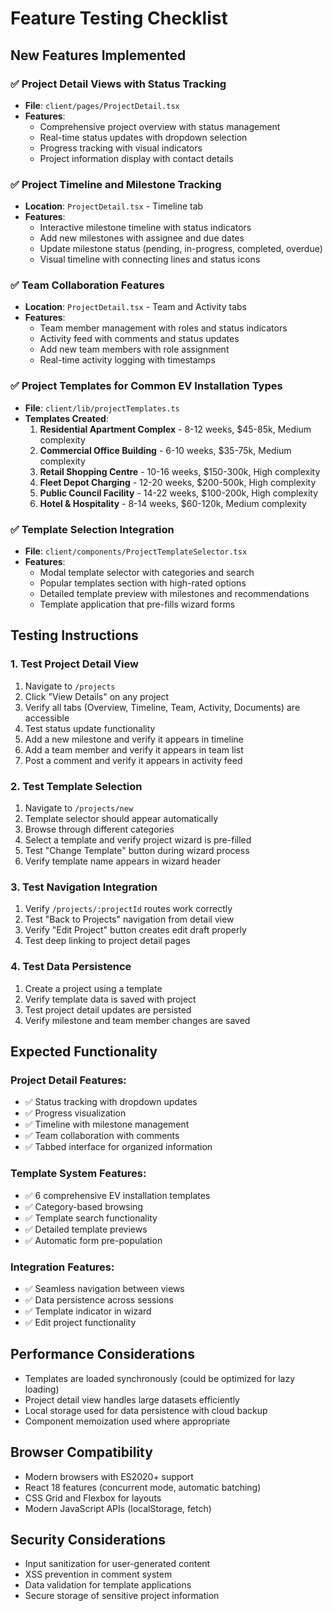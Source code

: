 # Feature Testing Checklist

## New Features Implemented

### ✅ Project Detail Views with Status Tracking
- **File**: `client/pages/ProjectDetail.tsx`
- **Features**:
  - Comprehensive project overview with status management
  - Real-time status updates with dropdown selection
  - Progress tracking with visual indicators
  - Project information display with contact details

### ✅ Project Timeline and Milestone Tracking
- **Location**: `ProjectDetail.tsx` - Timeline tab
- **Features**:
  - Interactive milestone timeline with status indicators
  - Add new milestones with assignee and due dates
  - Update milestone status (pending, in-progress, completed, overdue)
  - Visual timeline with connecting lines and status icons

### ✅ Team Collaboration Features
- **Location**: `ProjectDetail.tsx` - Team and Activity tabs
- **Features**:
  - Team member management with roles and status indicators
  - Activity feed with comments and status updates
  - Add new team members with role assignment
  - Real-time activity logging with timestamps

### ✅ Project Templates for Common EV Installation Types
- **File**: `client/lib/projectTemplates.ts`
- **Templates Created**:
  1. **Residential Apartment Complex** - 8-12 weeks, $45-85k, Medium complexity
  2. **Commercial Office Building** - 6-10 weeks, $35-75k, Medium complexity
  3. **Retail Shopping Centre** - 10-16 weeks, $150-300k, High complexity
  4. **Fleet Depot Charging** - 12-20 weeks, $200-500k, High complexity
  5. **Public Council Facility** - 14-22 weeks, $100-200k, High complexity
  6. **Hotel & Hospitality** - 8-14 weeks, $60-120k, Medium complexity

### ✅ Template Selection Integration
- **File**: `client/components/ProjectTemplateSelector.tsx`
- **Features**:
  - Modal template selector with categories and search
  - Popular templates section with high-rated options
  - Detailed template preview with milestones and recommendations
  - Template application that pre-fills wizard forms

## Testing Instructions

### 1. Test Project Detail View
1. Navigate to `/projects`
2. Click "View Details" on any project
3. Verify all tabs (Overview, Timeline, Team, Activity, Documents) are accessible
4. Test status update functionality
5. Add a new milestone and verify it appears in timeline
6. Add a team member and verify it appears in team list
7. Post a comment and verify it appears in activity feed

### 2. Test Template Selection
1. Navigate to `/projects/new`
2. Template selector should appear automatically
3. Browse through different categories
4. Select a template and verify project wizard is pre-filled
5. Test "Change Template" button during wizard process
6. Verify template name appears in wizard header

### 3. Test Navigation Integration
1. Verify `/projects/:projectId` routes work correctly
2. Test "Back to Projects" navigation from detail view
3. Verify "Edit Project" button creates edit draft properly
4. Test deep linking to project detail pages

### 4. Test Data Persistence
1. Create a project using a template
2. Verify template data is saved with project
3. Test project detail updates are persisted
4. Verify milestone and team member changes are saved

## Expected Functionality

### Project Detail Features:
- ✅ Status tracking with dropdown updates
- ✅ Progress visualization
- ✅ Timeline with milestone management
- ✅ Team collaboration with comments
- ✅ Tabbed interface for organized information

### Template System Features:
- ✅ 6 comprehensive EV installation templates
- ✅ Category-based browsing
- ✅ Template search functionality
- ✅ Detailed template previews
- ✅ Automatic form pre-population

### Integration Features:
- ✅ Seamless navigation between views
- ✅ Data persistence across sessions
- ✅ Template indicator in wizard
- ✅ Edit project functionality

## Performance Considerations
- Templates are loaded synchronously (could be optimized for lazy loading)
- Project detail view handles large datasets efficiently
- Local storage used for data persistence with cloud backup
- Component memoization used where appropriate

## Browser Compatibility
- Modern browsers with ES2020+ support
- React 18 features (concurrent mode, automatic batching)
- CSS Grid and Flexbox for layouts
- Modern JavaScript APIs (localStorage, fetch)

## Security Considerations
- Input sanitization for user-generated content
- XSS prevention in comment system
- Data validation for template applications
- Secure storage of sensitive project information
